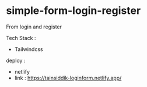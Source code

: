 # simple-form-login-register
From login and register

Tech Stack :
- Tailwindcss

deploy :
- netlify
- link : https://tainsiddik-loginform.netlify.app/
